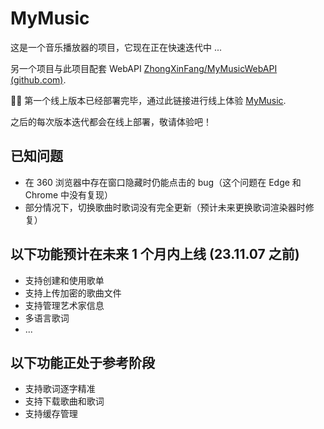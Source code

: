# MyMusic

这是一个音乐播放器的项目，它现在正在快速迭代中 ...

另一个项目与此项目配套 WebAPI [ZhongXinFang/MyMusicWebAPI (github.com)](https://github.com/ZhongXinFang/MyMusicWebAPI).

🎉🎉 第一个线上版本已经部署完毕，通过此链接进行线上体验 [MyMusic](https://43.139.98.76/).

之后的每次版本迭代都会在线上部署，敬请体验吧！



## 已知问题

- 在 360 浏览器中存在窗口隐藏时仍能点击的 bug（这个问题在 Edge 和 Chrome 中没有复现）
- 部分情况下，切换歌曲时歌词没有完全更新（预计未来更换歌词渲染器时修复）



## 以下功能预计在未来 1 个月内上线 (23.11.07 之前)

- 支持创建和使用歌单
- 支持上传加密的歌曲文件
- 支持管理艺术家信息
- 多语言歌词
- ...

## 以下功能正处于参考阶段

- 支持歌词逐字精准
- 支持下载歌曲和歌词
- 支持缓存管理